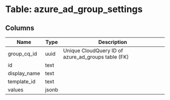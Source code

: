 
# Table: azure_ad_group_settings

## Columns
| Name        | Type           | Description  |
| ------------- | ------------- | -----  |
|group_cq_id|uuid|Unique CloudQuery ID of azure_ad_groups table (FK)|
|id|text||
|display_name|text||
|template_id|text||
|values|jsonb||
